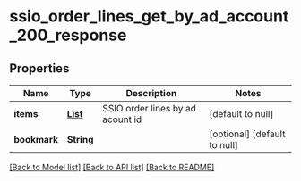 # ssio_order_lines_get_by_ad_account_200_response
## Properties

| Name | Type | Description | Notes |
|------------ | ------------- | ------------- | -------------|
| **items** | [**List**](SSIOOrderLine.md) | SSIO order lines by ad acount id | [default to null] |
| **bookmark** | **String** |  | [optional] [default to null] |

[[Back to Model list]](../README.md#documentation-for-models) [[Back to API list]](../README.md#documentation-for-api-endpoints) [[Back to README]](../README.md)


